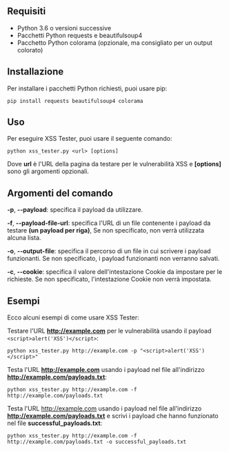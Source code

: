 ## Requisiti
* Python 3.6 o versioni successive
* Pacchetti Python requests e beautifulsoup4
* Pacchetto Python colorama (opzionale, ma consigliato per un output colorato)

## Installazione
Per installare i pacchetti Python richiesti, puoi usare pip:

```pip install requests beautifulsoup4 colorama```


## Uso
Per eseguire XSS Tester, puoi usare il seguente comando:

```python xss_tester.py <url> [options]```

Dove **url** è l'URL della pagina da testare per le vulnerabilità XSS e **[options]** sono gli argomenti opzionali.


## Argomenti del comando
**-p**, **--payload**: specifica il payload da utilizzare.

**-f**, **--payload-file-url**: specifica l'URL di un file contenente i payload da testare **(un payload per riga)**, Se non specificato, non verrà utilizzata alcuna lista.

**-o**, **--output-file**: specifica il percorso di un file in cui scrivere i payload funzionanti. Se non specificato, i payload funzionanti non verranno salvati.

**-c**, **--cookie**: specifica il valore dell'intestazione Cookie da impostare per le richieste. Se non specificato, l'intestazione Cookie non verrà impostata.

## Esempi
Ecco alcuni esempi di come usare XSS Tester:

Testare l'URL **http://example.com** per le vulnerabilità usando il payload ```<script>alert('XSS')</script>```:

```python xss_tester.py http://example.com -p "<script>alert('XSS')</script>"```

Testa l'URL **http://example.com** usando i payload nel file all'indirizzo **http://example.com/payloads.txt**:

```python xss_tester.py http://example.com -f http://example.com/payloads.txt```

Testa l'URL http://example.com usando i payload nel file all'indirizzo **http://example.com/payloads.txt** e scrivi i payload che hanno funzionato nel file **successful_payloads.txt**:

```python xss_tester.py http://example.com -f http://example.com/payloads.txt -o successful_payloads.txt```
